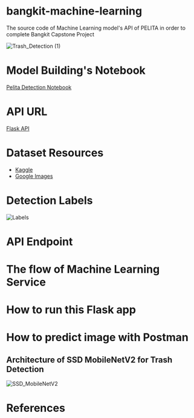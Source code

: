 # bangkit-machine-learning
The source code of Machine Learning model's API of PELITA in order to complete Bangkit Capstone Project

![Trash_Detection (1)]()

# Model Building's Notebook
[Pelita Detection Notebook]()

# API URL
[Flask API]()

# Dataset Resources
- [Kaggle](https://kaggle.com/)
- [Google Images](https://images.google.com)

# Detection Labels
![Labels](https://github.com/PelitaApp/bangkit-machine-learning/assets/77198942/8543a8fe-6edd-433e-82c7-453d9c27a6f9)

# API Endpoint

# The flow of Machine Learning Service

# How to run this Flask app

# How to predict image with Postman

## Architecture of SSD MobileNetV2 for Trash Detection
![SSD_MobileNetV2]()

# References
